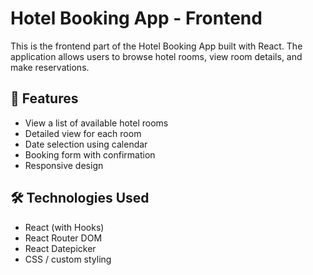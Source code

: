 # Hotel Booking App - Frontend

This is the frontend part of the Hotel Booking App built with React. The application allows users to browse hotel rooms, view room details, and make reservations.

## 🚀 Features

- View a list of available hotel rooms
- Detailed view for each room
- Date selection using calendar
- Booking form with confirmation
- Responsive design

## 🛠️ Technologies Used

- React (with Hooks)
- React Router DOM
- React Datepicker
- CSS / custom styling